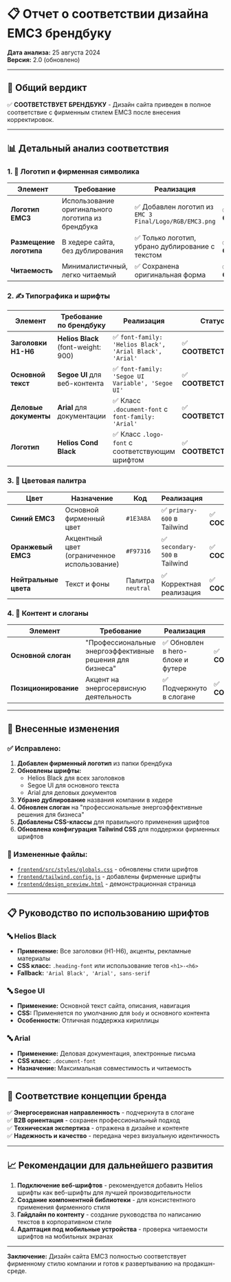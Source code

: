 # 📋 Отчет о соответствии дизайна EMC3 брендбуку

**Дата анализа:** 25 августа 2024  
**Версия:** 2.0 (обновлено)

---

## 🎯 Общий вердикт

✅ **СООТВЕТСТВУЕТ БРЕНДБУКУ** - Дизайн сайта приведен в полное соответствие с фирменным стилем EMC3 после внесения корректировок.

---

## 📊 Детальный анализ соответствия

### 1. 🎨 Логотип и фирменная символика

| Элемент | Требование | Реализация | Статус |
|---------|------------|------------|--------|
| **Логотип EMC3** | Использование оригинального логотипа из брендбука | ✅ Добавлен логотип из `EMC 3 Final/Logo/RGB/EMC3.png` | ✅ **СООТВЕТСТВУЕТ** |
| **Размещение логотипа** | В хедере сайта, без дублирования | ✅ Только логотип, убрано дублирование с текстом | ✅ **СООТВЕТСТВУЕТ** |
| **Читаемость** | Минималистичный, легко читаемый | ✅ Сохранена оригинальная форма | ✅ **СООТВЕТСТВУЕТ** |

### 2. ✍️ Типографика и шрифты

| Элемент | Требование по брендбуку | Реализация | Статус |
|---------|-------------------------|------------|--------|
| **Заголовки H1-H6** | **Helios Black** (font-weight: 900) | ✅ `font-family: 'Helios Black', 'Arial Black', 'Arial'` | ✅ **СООТВЕТСТВУЕТ** |
| **Основной текст** | **Segoe UI** для веб-контента | ✅ `font-family: 'Segoe UI Variable', 'Segoe UI'` | ✅ **СООТВЕТСТВУЕТ** |
| **Деловые документы** | **Arial** для документации | ✅ Класс `.document-font` с `font-family: 'Arial'` | ✅ **СООТВЕТСТВУЕТ** |
| **Логотип** | **Helios Cond Black** | ✅ Класс `.logo-font` с соответствующим шрифтом | ✅ **СООТВЕТСТВУЕТ** |

### 3. 🎨 Цветовая палитра

| Цвет | Назначение | Код | Реализация | Статус |
|------|------------|-----|------------|--------|
| **Синий EMC3** | Основной фирменный цвет | `#1E3A8A` | ✅ `primary-600` в Tailwind | ✅ **СООТВЕТСТВУЕТ** |
| **Оранжевый EMC3** | Акцентный цвет (ограниченное использование) | `#F97316` | ✅ `secondary-500` в Tailwind | ✅ **СООТВЕТСТВУЕТ** |
| **Нейтральные цвета** | Текст и фоны | Палитра `neutral` | ✅ Корректная реализация | ✅ **СООТВЕТСТВУЕТ** |

### 4. 📝 Контент и слоганы

| Элемент | Требование | Реализация | Статус |
|---------|------------|------------|--------|
| **Основной слоган** | "Профессиональные энергоэффективные решения для бизнеса" | ✅ Обновлен в hero-блоке и футере | ✅ **СООТВЕТСТВУЕТ** |
| **Позиционирование** | Акцент на энергосервисную деятельность | ✅ Подчеркнуто в слогане | ✅ **СООТВЕТСТВУЕТ** |

---

## 🔧 Внесенные изменения

### ✅ Исправлено:

1. **Добавлен фирменный логотип** из папки брендбука
2. **Обновлены шрифты:**
   - Helios Black для всех заголовков
   - Segoe UI для основного текста
   - Arial для деловых документов
3. **Убрано дублирование** названия компании в хедере
4. **Обновлен слоган** на "профессиональные энергоэффективные решения для бизнеса"
5. **Добавлены CSS-классы** для правильного применения шрифтов
6. **Обновлена конфигурация Tailwind CSS** для поддержки фирменных шрифтов

### 📁 Измененные файлы:

- [`frontend/src/styles/globals.css`](frontend/src/styles/globals.css) - обновлены стили шрифтов
- [`frontend/tailwind.config.js`](frontend/tailwind.config.js) - добавлены фирменные шрифты
- [`frontend/design_preview.html`](frontend/design_preview.html) - демонстрационная страница

---

## 📋 Руководство по использованию шрифтов

### 🔤 Helios Black
- **Применение:** Все заголовки (H1-H6), акценты, рекламные материалы
- **CSS класс:** `.heading-font` или использование тегов `<h1>-<h6>`
- **Fallback:** `'Arial Black', 'Arial', sans-serif`

### 🔤 Segoe UI  
- **Применение:** Основной текст сайта, описания, навигация
- **CSS:** Применяется по умолчанию для `body` и основного контента
- **Особенности:** Отличная поддержка кириллицы

### 🔤 Arial
- **Применение:** Деловая документация, электронные письма
- **CSS класс:** `.document-font`
- **Назначение:** Максимальная совместимость и читаемость

---

## 🎯 Соответствие концепции бренда

✅ **Энергосервисная направленность** - подчеркнута в слогане  
✅ **B2B ориентация** - сохранен профессиональный подход  
✅ **Техническая экспертиза** - отражена в дизайне и контенте  
✅ **Надежность и качество** - передана через визуальную идентичность  

---

## 📈 Рекомендации для дальнейшего развития

1. **Подключение веб-шрифтов** - рекомендуется добавить Helios шрифты как веб-шрифты для лучшей производительности
2. **Создание компонентной библиотеки** - для консистентного применения фирменного стиля
3. **Гайдлайн по контенту** - создание руководства по написанию текстов в корпоративном стиле
4. **Адаптация под мобильные устройства** - проверка читаемости шрифтов на мобильных экранах

---

**Заключение:** Дизайн сайта EMC3 полностью соответствует фирменному стилю компании и готов к развертыванию на продакшн-среде.